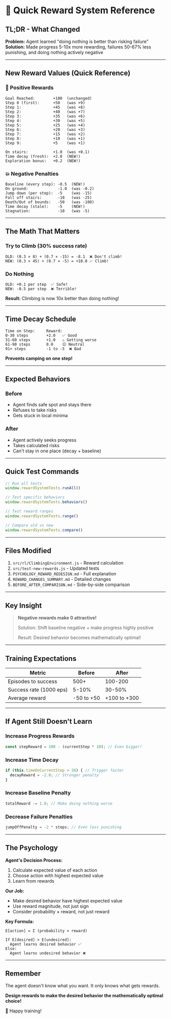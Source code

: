 # 🎯 Quick Reward System Reference

## TL;DR - What Changed

**Problem:** Agent learned "doing nothing is better than risking failure"
**Solution:** Made progress 5-10x more rewarding, failures 50-67% less punishing, and doing nothing actively negative

---

## New Reward Values (Quick Reference)

### 🎉 Positive Rewards
```
Goal Reached:        +100  (unchanged)
Step 0 (first):      +50   (was +9)
Step 1:              +45   (was +8)
Step 2:              +40   (was +7)
Step 3:              +35   (was +6)
Step 4:              +30   (was +5)
Step 5:              +25   (was +4)
Step 6:              +20   (was +3)
Step 7:              +15   (was +2)
Step 8:              +10   (was +1)
Step 9:              +5    (was +1)

On stairs:           +1.0  (was +0.1)
Time decay (fresh):  +2.0  (NEW!)
Exploration bonus:   +0.2  (NEW!)
```

### 💥 Negative Penalties
```
Baseline (every step): -0.5  (NEW!)
On ground:             -1.0  (was -0.2)
Jump down (per step):  -5    (was -15)
Fall off stairs:       -10   (was -25)
Death/Out of bounds:   -50   (was -100)
Time decay (stale):    -5    (NEW!)
Stagnation:            -10   (was -5)
```

---

## The Math That Matters

### Try to Climb (30% success rate)
```
OLD: (0.3 × 8) + (0.7 × -15) = -8.1  ❌ Don't climb!
NEW: (0.3 × 45) + (0.7 × -5) = +10.0 ✅ Climb!
```

### Do Nothing
```
OLD: +0.1 per step  ✅ Safe!
NEW: -0.5 per step  ❌ Terrible!
```

**Result:** Climbing is now 10x better than doing nothing!

---

## Time Decay Schedule

```
Time on Step:     Reward:
0-30 steps        +2.0   ✅ Good
31-60 steps       +1.0   ⚠️ Getting worse
61-90 steps       0.0    😐 Neutral
91+ steps         -1 to -5  ❌ Bad
```

**Prevents camping on one step!**

---

## Expected Behaviors

### Before
- Agent finds safe spot and stays there
- Refuses to take risks
- Gets stuck in local minima

### After
- Agent actively seeks progress
- Takes calculated risks
- Can't stay in one place (decay + baseline)

---

## Quick Test Commands

```javascript
// Run all tests
window.rewardSystemTests.runAll()

// Test specific behaviors
window.rewardSystemTests.behaviors()

// Test reward ranges
window.rewardSystemTests.range()

// Compare old vs new
window.rewardSystemTests.compare()
```

---

## Files Modified

1. `src/rl/ClimbingEnvironment.js` - Reward calculation
2. `src/test-new-rewards.js` - Updated tests
3. `PSYCHOLOGY_REWARD_REDESIGN.md` - Full explanation
4. `REWARD_CHANGES_SUMMARY.md` - Detailed changes
5. `BEFORE_AFTER_COMPARISON.md` - Side-by-side comparison

---

## Key Insight

> **Negative rewards make 0 attractive!**
> 
> Solution: Shift baseline negative + make progress highly positive
> 
> Result: Desired behavior becomes mathematically optimal!

---

## Training Expectations

| Metric | Before | After |
|--------|--------|-------|
| Episodes to success | 500+ | 100-200 |
| Success rate (1000 eps) | 5-10% | 30-50% |
| Average reward | -50 to +50 | +100 to +300 |

---

## If Agent Still Doesn't Learn

### Increase Progress Rewards
```javascript
const stepReward = 100 - (currentStep * 10); // Even bigger!
```

### Increase Time Decay
```javascript
if (this.timeOnCurrentStep > 20) { // Trigger faster
  decayReward = -2.0; // Stronger penalty
}
```

### Increase Baseline Penalty
```javascript
totalReward -= 1.0; // Make doing nothing worse
```

### Decrease Failure Penalties
```javascript
jumpOffPenalty = -2 * steps; // Even less punishing
```

---

## The Psychology

**Agent's Decision Process:**
1. Calculate expected value of each action
2. Choose action with highest expected value
3. Learn from rewards

**Our Job:**
- Make desired behavior have highest expected value
- Use reward magnitude, not just sign
- Consider probability × reward, not just reward

**Key Formula:**
```
E[action] = Σ (probability × reward)

If E[desired] > E[undesired]:
  Agent learns desired behavior ✅
Else:
  Agent learns undesired behavior ❌
```

---

## Remember

The agent doesn't know what you want. It only knows what gets rewards.

**Design rewards to make the desired behavior the mathematically optimal choice!**

🎉 Happy training!
